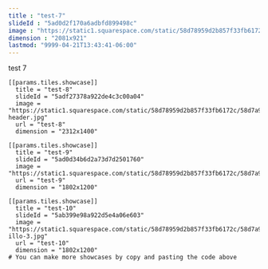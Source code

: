 ```yaml
---
title : "test-7"
slideId : "5ad0d2f170a6adbfd899498c"
image : "https://static1.squarespace.com/static/58d78959d2b857f33fb6172c/58d7a914414fb59196f5372d/5ad0d2f170a6adbfd899498c/1523634970656/dev.jpg"
dimension : "2081x921"
lastmod: "9999-04-21T13:43:41-06:00"
---
```


test 7

 

    [[params.tiles.showcase]]
      title = "test-8"
      slideId = "5adf27378a922de4c3c00a04"
      image = "https://static1.squarespace.com/static/58d78959d2b857f33fb6172c/58d7a914414fb59196f5372d/5adf27378a922de4c3c00a04/1524574045933/illo-header.jpg"
      url = "test-8"
      dimension = "2312x1400"
   
    [[params.tiles.showcase]]
      title = "test-9"
      slideId = "5ad0d34b6d2a73d7d2501760"
      image = "https://static1.squarespace.com/static/58d78959d2b857f33fb6172c/58d7a914414fb59196f5372d/5ad0d34b6d2a73d7d2501760/1523635678505/shopping1.jpg"
      url = "test-9"
      dimension = "1802x1200"
    
    [[params.tiles.showcase]]
      title = "test-10"
      slideId = "5ab399e98a922d5e4a06e603"
      image = "https://static1.squarespace.com/static/58d78959d2b857f33fb6172c/58d7a914414fb59196f5372d/5ab399e98a922d5e4a06e603/1521719829221/S%26P-illo-3.jpg"
      url = "test-10"
      dimension = "1802x1200"
    # You can make more showcases by copy and pasting the code above
